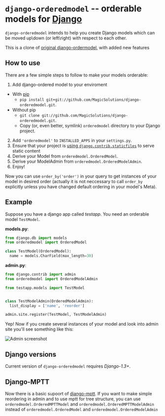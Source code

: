 `django-orderedmodel` -- orderable models for [Django](http://www.djangoproject.com/)
========================================================

`django-orderedmodel` intends to help you create Django models which can be
moved up\\down (or left\\right) with respect to each other.

This is a clone of [original django-ordermodel](https://github.com/kirelagin/django-orderedmodel), with added new features

How to use
-------------

There are a few simple steps to follow to make your models orderable:

1. Add django-ordered model to your enviroment
  * With [pip](http://www.pip-installer.org/en/latest/)
    - `pip install git+git://github.com/MagicSolutions/django-orderedmodel.git`.
  * Without pip
    - `git clone git://github.com/MagicSolutions/django-orderedmodel.git`.
    - Copy (or, even better, symlink) `orderedmodel` directory to your
      Django project.
2. Add `'orderedmodel'` to `INSTALLED_APPS` in your `settings.py`.
3. Ensure that your project is [using `django.contrib.staticfiles`](https://docs.djangoproject.com/en/dev/howto/static-files/)
   to serve static content
4. Derive your Model from `orderedmodel.OrderedModel`.
5. Derive your ModelAdmin from `orderedmodel.OrderedModelAdmin`.
6. Enjoy!

Now you can use `order_by('order')` in your query to get instances of your model
in desired order (actually it is not neccessary to call `order_by` explicitly
unless you have changed default ordering in your model's Meta).

Example
-------

Suppose you have a django app called _testapp_.
You need an orderable model `TestModel`.

**models.py**:

```python
from django.db import models
from orderedmodel import OrderedModel

class TestModel(OrderedModel):
  name = models.CharField(max_length=30)
```

**admin.py**:

```python
from django.contrib import admin
from orderedmodel import OrderedModelAdmin

from testapp.models import TestModel


class TestModelAdmin(OrderedModelAdmin):
  list_display = ['name', 'reorder']

admin.site.register(TestModel, TestModelAdmin)
```


Yep! Now if you create several instances of your model
and look into admin site you'll see something like this:

![Admin screenshot](http://kirelagin.ru/~kirrun/orderedmodel/admin.png)

Django versions
---------------

Current version of `django-orderedmodel` requires *Django-1.3+*.


Django-MPTT
-----------

Now there is a basic supoort of [django-mptt](http://django-mptt.github.com/django-mptt/). If you want to make simple reordering in admin and to use mptt for tree structure, you can use `orderedmodel.OrderedMPTTModel` and `orderedmodel.OrderedMPTTModelAdmin` instead of `orderedmodel.OrderedModel` and `orderedmodel.OrderedModelAdmin`

